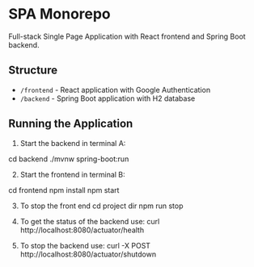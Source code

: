 # SPA Monorepo

Full-stack Single Page Application with React frontend and Spring Boot backend.

## Structure
- `/frontend` - React application with Google Authentication
- `/backend` - Spring Boot application with H2 database

## Running the Application

1. Start the backend in terminal A:

cd backend
./mvnw spring-boot:run

2. Start the frontend in terminal B:

cd frontend
npm install
npm start

3. To stop the front end
cd project dir
npm run stop

4. To get the status of the backend use:
curl http://localhost:8080/actuator/health

5. To stop the backend use:
curl -X POST http://localhost:8080/actuator/shutdown
